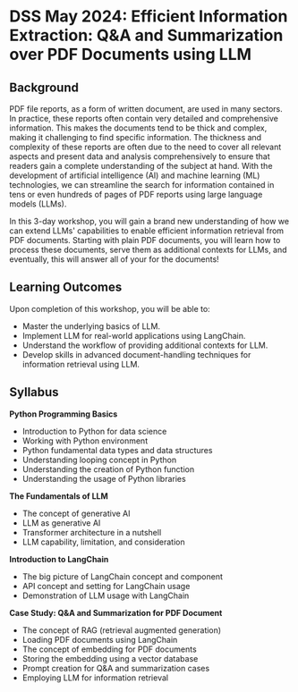 # DSS May 2024: Efficient Information Extraction: Q&A and Summarization over PDF Documents using LLM

## Background

PDF file reports, as a form of written document, are used in many sectors. In practice, these reports often contain very detailed and comprehensive information. This makes the documents tend to be thick and complex, making it challenging to find specific information. The thickness and complexity of these reports are often due to the need to cover all relevant aspects and present data and analysis comprehensively to ensure that readers gain a complete understanding of the subject at hand.
With the development of artificial intelligence (AI) and machine learning (ML) technologies, we can streamline the search for information contained in tens or even hundreds of pages of PDF reports using large language models (LLMs). 

In this 3-day workshop, you will gain a brand new understanding of how we can extend LLMs' capabilities to enable efficient information retrieval from PDF documents. Starting with plain PDF documents, you will learn how to process these documents, serve them as additional contexts for LLMs, and eventually, this will answer all of your for the documents!

## Learning Outcomes

Upon completion of this workshop, you will be able to:
* Master the underlying basics of LLM.
* Implement LLM for real-world applications using LangChain.
* Understand the workflow of providing additional contexts for LLM.
* Develop skills in advanced document-handling techniques for information retrieval using LLM.

## Syllabus

**Python Programming Basics**
* Introduction to Python for data science
* Working with Python environment
* Python fundamental data types and data structures
* Understanding looping concept in Python
* Understanding the creation of Python function
* Understanding the usage of Python libraries

**The Fundamentals of LLM**
* The concept of generative AI 
* LLM as generative AI 
* Transformer architecture in a nutshell
* LLM capability, limitation, and consideration

**Introduction to LangChain**
* The big picture of LangChain concept and component
* API concept and setting for LangChain usage
* Demonstration of LLM usage with LangChain

**Case Study: Q&A and Summarization for PDF Document**
* The concept of RAG (retrieval augmented generation)
* Loading PDF documents using LangChain
* The concept of embedding for PDF documents
* Storing the embedding using a vector database
* Prompt creation for Q&A and summarization cases
* Employing LLM for information retrieval


